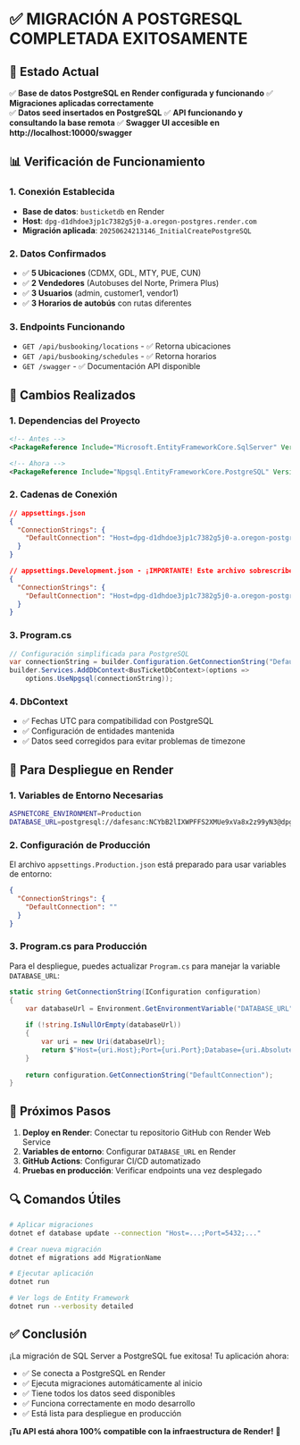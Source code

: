 # ✅ MIGRACIÓN A POSTGRESQL COMPLETADA EXITOSAMENTE

## 🎯 Estado Actual

✅ **Base de datos PostgreSQL en Render configurada y funcionando**
✅ **Migraciones aplicadas correctamente**  
✅ **Datos seed insertados en PostgreSQL**
✅ **API funcionando y consultando la base remota**
✅ **Swagger UI accesible en http://localhost:10000/swagger**

## 📊 Verificación de Funcionamiento

### 1. Conexión Establecida
- **Base de datos**: `busticketdb` en Render
- **Host**: `dpg-d1dhdoe3jp1c7382g5j0-a.oregon-postgres.render.com`
- **Migración aplicada**: `20250624213146_InitialCreatePostgreSQL`

### 2. Datos Confirmados
- ✅ **5 Ubicaciones** (CDMX, GDL, MTY, PUE, CUN)
- ✅ **2 Vendedores** (Autobuses del Norte, Primera Plus)  
- ✅ **3 Usuarios** (admin, customer1, vendor1)
- ✅ **3 Horarios de autobús** con rutas diferentes

### 3. Endpoints Funcionando
- `GET /api/busbooking/locations` - ✅ Retorna ubicaciones
- `GET /api/busbooking/schedules` - ✅ Retorna horarios
- `GET /swagger` - ✅ Documentación API disponible

## 🔧 Cambios Realizados

### 1. Dependencias del Proyecto
```xml
<!-- Antes -->
<PackageReference Include="Microsoft.EntityFrameworkCore.SqlServer" Version="8.0.0" />

<!-- Ahora -->
<PackageReference Include="Npgsql.EntityFrameworkCore.PostgreSQL" Version="8.0.0" />
```

### 2. Cadenas de Conexión
```json
// appsettings.json
{
  "ConnectionStrings": {
    "DefaultConnection": "Host=dpg-d1dhdoe3jp1c7382g5j0-a.oregon-postgres.render.com;Port=5432;Database=busticketdb;Username=dafesanc;Password=NCYbB2lIXWPFFS2XMUe9xVa8x2z99yN3;SSL Mode=Require;Trust Server Certificate=true;"
  }
}

// appsettings.Development.json - ¡IMPORTANTE! Este archivo sobrescribe al anterior
{
  "ConnectionStrings": {
    "DefaultConnection": "Host=dpg-d1dhdoe3jp1c7382g5j0-a.oregon-postgres.render.com;Port=5432;Database=busticketdb;Username=dafesanc;Password=NCYbB2lIXWPFFS2XMUe9xVa8x2z99yN3;SSL Mode=Require;Trust Server Certificate=true;"
  }
}
```

### 3. Program.cs
```csharp
// Configuración simplificada para PostgreSQL
var connectionString = builder.Configuration.GetConnectionString("DefaultConnection");
builder.Services.AddDbContext<BusTicketDbContext>(options =>
    options.UseNpgsql(connectionString));
```

### 4. DbContext
- ✅ Fechas UTC para compatibilidad con PostgreSQL
- ✅ Configuración de entidades mantenida
- ✅ Datos seed corregidos para evitar problemas de timezone

## 🚀 Para Despliegue en Render

### 1. Variables de Entorno Necesarias
```bash
ASPNETCORE_ENVIRONMENT=Production
DATABASE_URL=postgresql://dafesanc:NCYbB2lIXWPFFS2XMUe9xVa8x2z99yN3@dpg-d1dhdoe3jp1c7382g5j0-a.oregon-postgres.render.com/busticketdb
```

### 2. Configuración de Producción
El archivo `appsettings.Production.json` está preparado para usar variables de entorno:
```json
{
  "ConnectionStrings": {
    "DefaultConnection": ""
  }
}
```

### 3. Program.cs para Producción
Para el despliegue, puedes actualizar `Program.cs` para manejar la variable `DATABASE_URL`:

```csharp
static string GetConnectionString(IConfiguration configuration)
{
    var databaseUrl = Environment.GetEnvironmentVariable("DATABASE_URL");
    
    if (!string.IsNullOrEmpty(databaseUrl))
    {
        var uri = new Uri(databaseUrl);
        return $"Host={uri.Host};Port={uri.Port};Database={uri.AbsolutePath.Trim('/')};Username={uri.UserInfo.Split(':')[0]};Password={uri.UserInfo.Split(':')[1]};SSL Mode=Require;Trust Server Certificate=true;";
    }
    
    return configuration.GetConnectionString("DefaultConnection");
}
```

## 🎯 Próximos Pasos

1. **Deploy en Render**: Conectar tu repositorio GitHub con Render Web Service
2. **Variables de entorno**: Configurar `DATABASE_URL` en Render
3. **GitHub Actions**: Configurar CI/CD automatizado
4. **Pruebas en producción**: Verificar endpoints una vez desplegado

## 🔍 Comandos Útiles

```bash
# Aplicar migraciones
dotnet ef database update --connection "Host=...;Port=5432;..."

# Crear nueva migración
dotnet ef migrations add MigrationName

# Ejecutar aplicación
dotnet run

# Ver logs de Entity Framework
dotnet run --verbosity detailed
```

## ✅ Conclusión

¡La migración de SQL Server a PostgreSQL fue exitosa! Tu aplicación ahora:

- ✅ Se conecta a PostgreSQL en Render
- ✅ Ejecuta migraciones automáticamente al inicio
- ✅ Tiene todos los datos seed disponibles
- ✅ Funciona correctamente en modo desarrollo
- ✅ Está lista para despliegue en producción

**¡Tu API está ahora 100% compatible con la infraestructura de Render!** 🎉
